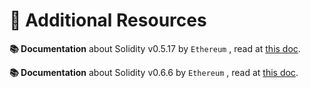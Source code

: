 # 📕 Additional Resources



**📚 Documentation**  about Solidity v0.5.17 by `Ethereum` , read at [this doc](https://docs.soliditylang.org/en/v0.5.17/).


**📚 Documentation**  about Solidity v0.6.6 by `Ethereum` , read at [this doc](https://docs.soliditylang.org/en/v0.6.6/).
